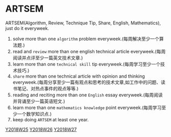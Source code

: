 # **ARTSEM**
ARTSEM(Algorithm, Review, Technique Tip, Share, English, Mathematics), just do it everyweek.

1. solve more than one `algorithm` problem everyweek.(每周解决至少一个算法题.)
2. read and `review` more than one english technical article everyweek.(每周阅读并点评至少一篇英文技术文章.)
3. learn more than one `technical skill` tip everyweek.(每周学习至少一个技术技巧.)
4. `share` more than one technical article with opinion and thinking everyweek.(每周分享至少一篇有观点和思考的技术文章,如工作中的问题、读书笔记、对热点事件的观点等等.)
5. reading and reciting more than one `English` essay everyweek.(每周阅读并背诵至少一篇英语短文.)
6. learn more than one `mathematics knowledge` point everyweek.(每周学习至少一个数学知识点.)
7. keep doing `ARTSEM` at least one year.

[Y2018W25](./Y2018W25/)
[Y2018W26](./Y2018W26/)
[Y2018W27](./Y2018W27/)
